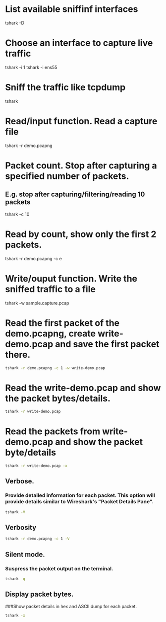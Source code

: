 # List available sniffinf interfaces
tshark -D

# Choose an interface to capture live traffic
tshark -i 1
tshark -i ens55

# Sniff the traffic like tcpdump
tshark

# Read/input function. Read a capture file
tshark -r demo.pcapng

# Packet count. Stop after capturing a specified number of packets.
## E.g. stop after capturing/filtering/reading 10 packets
tshark -c 10

# Read by count, show only the first 2 packets.
tshark -r demo.pcapng -c e

# Write/ouput function. Write the sniffed traffic to a file
tshark -w sample.capture.pcap

# Read the first packet of the demo.pcapng, create write-demo.pcap and save the first packet there.
```bash
tshark -r demo.pcapng -c 1 -w write-demo.pcap
```
# Read the write-demo.pcap and show the packet bytes/details.
```bash
tshark -r write-demo.pcap
```
# Read the packets from write-demo.pcap and show the packet byte/details
```bash
tshark -r write-demo.pcap -x
```
## Verbose. 
### Provide detailed information for each packet. This option will provide details similar to Wireshark's "Packet Details Pane".
```bash
tshark -V
```
## Verbosity
```bash
tshark -r demo.pcapng -c 1 -V
```
## Silent mode.
### Suspress the packet output on the terminal.
```bash
tshark -q
```
## Display packet bytes.
###Show packet details in hex and ASCII dump for each packet.
```bash
tshark -x
```

